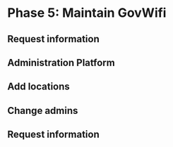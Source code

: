 # Phase 5: Maintain GovWifi

## Request information
## Administration Platform
## Add locations
## Change admins
## Request information
